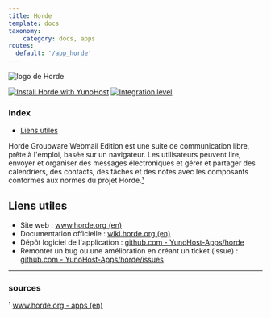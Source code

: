 ```yaml
---
title: Horde
template: docs
taxonomy:
    category: docs, apps
routes:
  default: '/app_horde'
---
```


![logo de Horde](image://horde_logo.png?height=80)

[![Install Horde with YunoHost](https://install-app.yunohost.org/install-with-yunohost.png)](https://install-app.yunohost.org/?app=horde) [![Integration level](https://dash.yunohost.org/integration/horde.svg)](https://dash.yunohost.org/appci/app/horde)

### Index

- [Liens utiles](#liens-utiles)

Horde Groupware Webmail Edition est une suite de communication libre, prête à l'emploi, basée sur un navigateur. Les utilisateurs peuvent lire, envoyer et organiser des messages électroniques et gérer et partager des calendriers, des contacts, des tâches et des notes avec les composants conformes aux normes du projet Horde.[¹](#sources)

## Liens utiles

 + Site web : [www.horde.org (en)](https://www.horde.org/)
 + Documentation officielle : [wiki.horde.org (en)](https://wiki.horde.org/)
 + Dépôt logiciel de l'application : [github.com - YunoHost-Apps/horde](https://github.com/YunoHost-Apps/horde_ynh)
 + Remonter un bug ou une amélioration en créant un ticket (issue) : [github.com - YunoHost-Apps/horde/issues](https://github.com/YunoHost-Apps/horde_ynh/issues)

------

### sources

¹ [www.horde.org - apps (en)](https://www.horde.org/apps)
